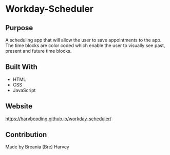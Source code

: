 # Workday-Scheduler

## Purpose
A scheduling app that will allow the user to save appointments to the app. The time blocks are color coded which enable the user to visually see past, present and future time blocks.

## Built With
* HTML
* CSS
* JavaScript

## Website
https://harvbcoding.github.io/workday-scheduler/

## Contribution
Made by Breania (Bre) Harvey

